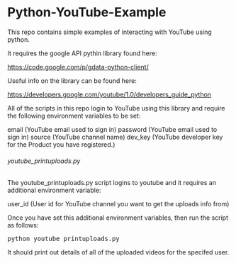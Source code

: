 Python-YouTube-Example
=======================

This repo contains simple examples of interacting with YouTube using python.

It requires the google API pythin library found here:

https://code.google.com/p/gdata-python-client/

Useful info on the library can be found here:

https://developers.google.com/youtube/1.0/developers_guide_python

All of the scripts in this repo login to YouTube using this library and require the following environment variables to be set:

email (YouTube email used to sign in)
password (YouTube email used to sign in)
source (YouTube channel name)
dev_key (YouTube developer key for the Product you have registered.)


###### youtube_printuploads.py

The youtube_printuploads.py script logins to youtube and it requires an additional environment variable:

user_id (User id for YouTube channel you want to get the uploads info from)

Once you have set this additional environment variables, then run the script as follows:

<pre>
python youtube_printuploads.py
</pre>

It should print out details of all of the uploaded videos for the specifed user. 
